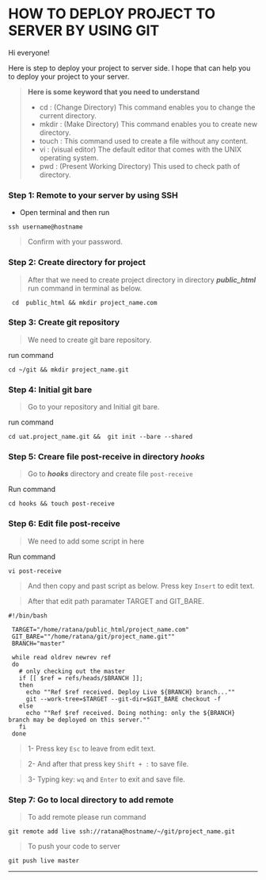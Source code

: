 # HOW TO DEPLOY PROJECT TO SERVER BY USING GIT

Hi everyone!


Here is step to deploy your project to server side. I hope that can help you to deploy your project to your server.



> **Here is some keyword that you need to understand**
> - cd    : (Change Directory) This command enables you to change the current directory.
> - mkdir : (Make Directory) This command enables you to create new directory.
> - touch : This command used to create a file without any content. 
> - vi    : (visual editor) The default editor that comes with the UNIX operating system.
> - pwd   : (Present Working Directory) This used to check path of directory.

### Step 1: Remote to your server by using SSH
- Open terminal and then run

``` 
ssh username@hostname 
```

> Confirm with your password.


### Step 2: Create directory for project
> After that we need to create project directory in directory ***public_html*** run command in terminal as below.

`` cd  public_html && mkdir project_name.com``


### Step 3: Create git repository
> We need to create git bare repository.

run command 
``` 
cd ~/git && mkdir project_name.git 
```

### Step 4: Initial git bare
> Go to your repository and Initial git bare.

run command 
``` 
cd uat.project_name.git &&  git init --bare --shared 
```


### Step 5: Creare file post-receive in directory ***hooks***
> Go to ***hooks*** directory and create file `post-receive`

Run command 
```
cd hooks && touch post-receive
```


### Step 6: Edit file post-receive
> We need to add some script in here

Run command 
```
vi post-receive
``` 
> And then copy and past script as below. Press key `Insert` to edit text.

> After that edit path paramater TARGET and GIT_BARE.

```
#!/bin/bash

 TARGET="/home/ratana/public_html/project_name.com"
 GIT_BARE=""/home/ratana/git/project_name.git""
 BRANCH="master"

 while read oldrev newrev ref
 do
   # only checking out the master
   if [[ $ref = refs/heads/$BRANCH ]];
   then
     echo ""Ref $ref received. Deploy Live ${BRANCH} branch...""
     git --work-tree=$TARGET --git-dir=$GIT_BARE checkout -f
   else
     echo ""Ref $ref received. Doing nothing: only the ${BRANCH} branch may be deployed on this server.""
   fi
 done
```

> 1- Press key `Esc` to leave from edit text.

> 2- And after that press key `Shift + :` to save file.

> 3- Typing key: `wq` and `Enter` to exit and save file.


### Step 7: Go to local directory to add remote
> To add remote please run command

```
git remote add live ssh://ratana@hostname/~/git/project_name.git
```

> To push your code to server
```
git push live master
```

___


